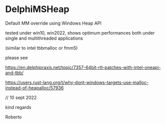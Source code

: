 # DelphiMSHeap
Default MM override using Windows Heap API

tested under win10, win2022, shows optimum performances both under single and multithreaded applications 

(similar to intel tbbmalloc or fmm5)

please see

https://en.delphipraxis.net/topic/7357-64bit-rtl-patches-with-intel-oneapi-and-tbb/

https://users.rust-lang.org/t/why-dont-windows-targets-use-malloc-instead-of-heapalloc/57936

// 10 sept 2022 

kind regards

Roberto

